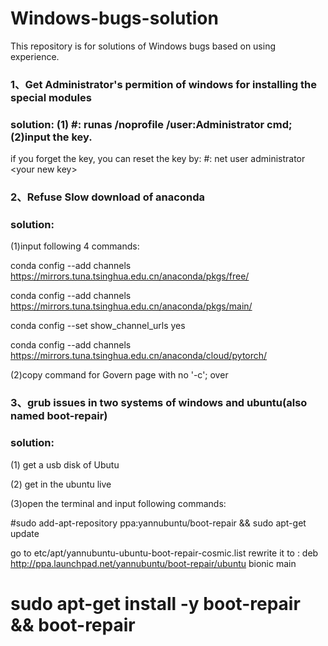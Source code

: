 # Windows-bugs-solution
This repository is for solutions of Windows bugs based on using experience.

### 1、Get Administrator's permition of windows for installing the special modules
### solution: (1) #: runas /noprofile /user:Administrator cmd;(2)input the key.
if you forget the key, you can reset the key by: #: net user administrator <your new key\>

### 2、Refuse Slow download of anaconda
### solution: 

(1)input following 4 commands:

conda config --add channels https://mirrors.tuna.tsinghua.edu.cn/anaconda/pkgs/free/

conda config --add channels https://mirrors.tuna.tsinghua.edu.cn/anaconda/pkgs/main/

conda config --set show_channel_urls yes

conda config --add channels https://mirrors.tuna.tsinghua.edu.cn/anaconda/cloud/pytorch/

(2)copy command for Govern page with no '-c';
over

### 3、grub issues in two systems of windows and ubuntu(also named boot-repair)
### solution: 
(1) get a usb disk of Ubutu

(2) get in the ubuntu live

(3)open the terminal and input following commands:

#sudo add-apt-repository ppa:yannubuntu/boot-repair && sudo apt-get update

go to etc/apt/yannubuntu-ubuntu-boot-repair-cosmic.list  rewrite it to : deb http://ppa.launchpad.net/yannubuntu/boot-repair/ubuntu bionic main

# sudo apt-get install -y boot-repair && boot-repair
